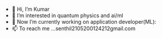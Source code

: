 - 👋 Hi, I’m Kumar
- 👀 I’m interested in quantum physics and ai/ml
- 🌱 Now I’m currently working on application developer(ML):
- 📫 To reach me ...senthil2105200124212gmail.com

